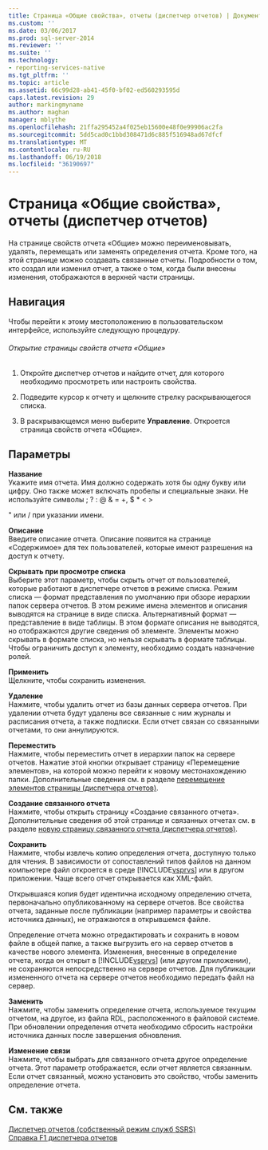 ```yaml
---
title: Страница «Общие свойства», отчеты (диспетчер отчетов) | Документы Microsoft
ms.custom: ''
ms.date: 03/06/2017
ms.prod: sql-server-2014
ms.reviewer: ''
ms.suite: ''
ms.technology:
- reporting-services-native
ms.tgt_pltfrm: ''
ms.topic: article
ms.assetid: 66c99d28-ab41-45f0-bf02-ed560293595d
caps.latest.revision: 29
author: markingmyname
ms.author: maghan
manager: mblythe
ms.openlocfilehash: 21ffa295452a4f025eb15600e48f0e99906ac2fa
ms.sourcegitcommit: 5dd5cad0c1bbd308471d6c885f516948ad67dfcf
ms.translationtype: MT
ms.contentlocale: ru-RU
ms.lasthandoff: 06/19/2018
ms.locfileid: "36190697"
---
```

# <a name="general-properties-page-reports-report-manager"></a>Страница «Общие свойства», отчеты (диспетчер отчетов)
  На странице свойств отчета «Общие» можно переименовывать, удалять, перемещать или заменять определения отчета. Кроме того, на этой странице можно создавать связанные отчеты. Подробности о том, кто создал или изменил отчет, а также о том, когда были внесены изменения, отображаются в верхней части страницы.  
  
## <a name="navigation"></a>Навигация  
 Чтобы перейти к этому местоположению в пользовательском интерфейсе, используйте следующую процедуру.  
  
###### <a name="to-open-the-general-properties-page-for-a-report"></a>Открытие страницы свойств отчета «Общие»  
  
1.  Откройте диспетчер отчетов и найдите отчет, для которого необходимо просмотреть или настроить свойства.  
  
2.  Подведите курсор к отчету и щелкните стрелку раскрывающегося списка.  
  
3.  В раскрывающемся меню выберите **Управление**. Откроется страница свойств отчета «Общие».  
  
## <a name="options"></a>Параметры  
 **Название**  
 Укажите имя отчета. Имя должно содержать хотя бы одну букву или цифру. Оно также может включать пробелы и специальные знаки. Не используйте символы ; ? : @ & = +, $ * \< >  
  
 " или / при указании имени.  
  
 **Описание**  
 Введите описание отчета. Описание появится на странице «Содержимое» для тех пользователей, которые имеют разрешения на доступ к отчету.  
  
 **Скрывать при просмотре списка**  
 Выберите этот параметр, чтобы скрыть отчет от пользователей, которые работают в диспетчере отчетов в режиме списка. Режим списка — формат представления по умолчанию при обзоре иерархии папок сервера отчетов. В этом режиме имена элементов и описания выводятся на странице в виде списка. Альтернативный формат — представление в виде таблицы. В этом формате описания не выводятся, но отображаются другие сведения об элементе. Элементы можно скрывать в формате списка, но нельзя скрывать в формате таблицы. Чтобы ограничить доступ к элементу, необходимо создать назначение ролей.  
  
 **Применить**  
 Щелкните, чтобы сохранить изменения.  
  
 **Удаление**  
 Нажмите, чтобы удалить отчет из базы данных сервера отчетов. При удалении отчета будут удалены все связанные с ним журналы и расписания отчета, а также подписки. Если отчет связан со связанными отчетами, то они аннулируются.  
  
 **Переместить**  
 Нажмите, чтобы переместить отчет в иерархии папок на сервере отчетов. Нажатие этой кнопки открывает страницу «Перемещение элементов», на которой можно перейти к новому местонахождению папки. Дополнительные сведения см. в разделе [перемещение элементов страницы &#40;диспетчера отчетов&#41;](../../2014/reporting-services/move-items-page-report-manager.md).  
  
 **Создание связанного отчета**  
 Нажмите, чтобы открыть страницу «Создание связанного отчета». Дополнительные сведения об этой странице и связанных отчетах см. в разделе [новую страницу связанного отчета &#40;диспетчера отчетов&#41;](../../2014/reporting-services/new-linked-report-page-report-manager.md).  
  
 **Сохранить**  
 Нажмите, чтобы извлечь копию определения отчета, доступную только для чтения. В зависимости от сопоставлений типов файлов на данном компьютере файл откроется в среде [!INCLUDE[vsprvs](../includes/vsprvs-md.md)] или в другом приложении. Чаще всего отчет открывается как XML-файл.  
  
 Открывшаяся копия будет идентична исходному определению отчета, первоначально опубликованному на сервере отчетов. Все свойства отчета, заданные после публикации (например параметры и свойства источника данных), не отражаются в открывшемся файле.  
  
 Определение отчета можно отредактировать и сохранить в новом файле в общей папке, а также выгрузить его на сервер отчетов в качестве нового элемента. Изменения, внесенные в определение отчета, когда он открыт в [!INCLUDE[vsprvs](../includes/vsprvs-md.md)] (или другом приложении), не сохраняются непосредственно на сервере отчетов. Для публикации измененного отчета на сервере отчетов необходимо передать файл на сервер.  
  
 **Заменить**  
 Нажмите, чтобы заменить определение отчета, используемое текущим отчетом, на другое, из файла RDL, расположенного в файловой системе. При обновлении определения отчета необходимо сбросить настройки источника данных после завершения обновления.  
  
 **Изменение связи**  
 Нажмите, чтобы выбрать для связанного отчета другое определение отчета. Этот параметр отображается, если отчет является связанным. Если отчет связанный, можно установить это свойство, чтобы заменить определение отчета.  
  
## <a name="see-also"></a>См. также  
 [Диспетчер отчетов &#40;собственный режим служб SSRS&#41;](../../2014/reporting-services/report-manager-ssrs-native-mode.md)   
 [Справка F1 диспетчера отчетов](../../2014/reporting-services/report-manager-f1-help.md)  
  
  
